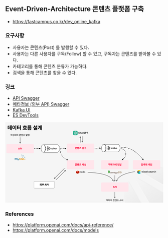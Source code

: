 ## Event-Driven-Architecture 콘텐츠 플랫폼 구축 
- https://fastcampus.co.kr/dev_online_kafka

### 요구사항
- 사용자는 콘텐츠(Post) 를 발행할 수 있다.
- 사용자는 다른 사용자를 구독(Follow) 할 수 있고, 구독자는 콘텐츠를 받아볼 수 있다.
- 카테고리를 통해 콘텐츠 분류가 가능하다.
- 검색을 통해 콘텐츠를 찾을 수 있다.

### 링크
- [API Swagger](http://localhost:8080/swagger-ui/index.html)
- [메타정보 (외부 API) Swagger](http://localhost:8088/swagger-ui/index.html)
- [Kafka UI](http://localhost:8089/)
- [ES DevTools](http://localhost:5601)

![img.png](img.png)

### References
- https://platform.openai.com/docs/api-reference/
- https://platform.openai.com/docs/models
